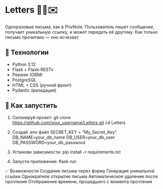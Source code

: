 # Letters 🕵️‍♂️✉️

Одноразовые письма, как в PrivNote.
Пользователь пишет сообщение, получает уникальную ссылку, и может передать её другому.
Как только письмо прочитано — оно исчезает.

## 🔧 Технологии

- Python 3.12
- Flask + Flask-RESTx
- Peewee (ORM)
- PostgreSQL
- HTML + CSS (ручной фронт)
- Pydantic (валидация)

## 🚀 Как запустить

1. Склонируй проект:
git clone https://github.com/your_username/Letters.git
cd Letters

2. Создай .env файл
SECRET_KEY = "My_Secret_Key"
DB_NAME=your_db_name
DB_USER=your_db_user
DB_PASSWORD=your_db_password

3. Установи зависимости:
pip install -r requirements.txt

4. Запусти приложение:
flask run

✅ Возможности
Создание письма через форму
Генерация уникальной ссылки
Однократное открытие письма
Автоматическое удаление после прочтения
Отображение времени, прошедшего с момента прочтения
